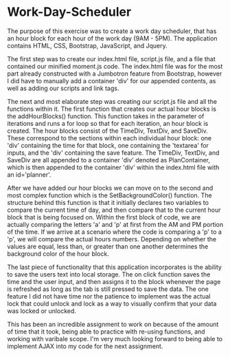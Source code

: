 # Work-Day-Scheduler

The purpose of this exercise was to create a work day scheduler, that has an hour block for each hour of the work day (9AM - 5PM). The application contains HTML, CSS, Bootstrap, JavaScript, and Jquery.

The first step was to create our index.html file, script.js file, and a file that contained our minified moment.js code. The index.html file was for the most part already constructed with a Jumbotron feature from Bootstrap, however I did have to manually add a container 'div' for our appended contents, as well as adding our scripts and link tags.

The next and most elaborate step was creating our script.js file and all the functions within it. The first function that creates our actual hour blocks is the addHourBlocks() function. This function takes in the parameter of iterations and runs a for loop so that for each iteration, an hour block is created. The hour blocks consist of the TimeDiv, TextDiv, and SaveDiv. These correspond to the sections within each individual hour block: one 'div' containing the time for that block, one containing the 'textarea' for inputs, and the 'div' containing the save feature. The TimeDiv, TextDiv, and SaveDiv are all appended to a container 'div' denoted as PlanContainer, which is then appended to the container 'div' within the index.html file with an id='planner'.

After we have added our hour blocks we can move on to the second and most complex function which is the SetBackgroundColor() function. The structure behind this function is that it initially declares two variables to compare the current time of day, and then compare that to the current hour block that is being focused on. Within the first block of code, we are actually comparing the letters 'a' and 'p' at first from the AM and PM portion of the time. If we arrive at a scenario where the code is comparing a 'p' to a 'p', we will compare the actual hours numbers. Depending on whether the values are equal, less than, or greater than one another determines the background color of the hour block.

The last piece of functionality that this application incorporates is the ability to save the users text into local storage. The on click function saves the time and the user input, and then assigns it to the block whenever the page is refreshed as long as the tab is still pressed to save the data. The one feature I did not have time nor the patience to implement was the actual lock that could unlock and lock as a way to visually confirm that your data was locked or unlocked.

This has been an incredible assignment to work on because of the amount of time that it took, being able to practice with re-using functions, and working with varibale scope. I'm very much looking forward to being able to implement AJAX into my code for the next assignment.
